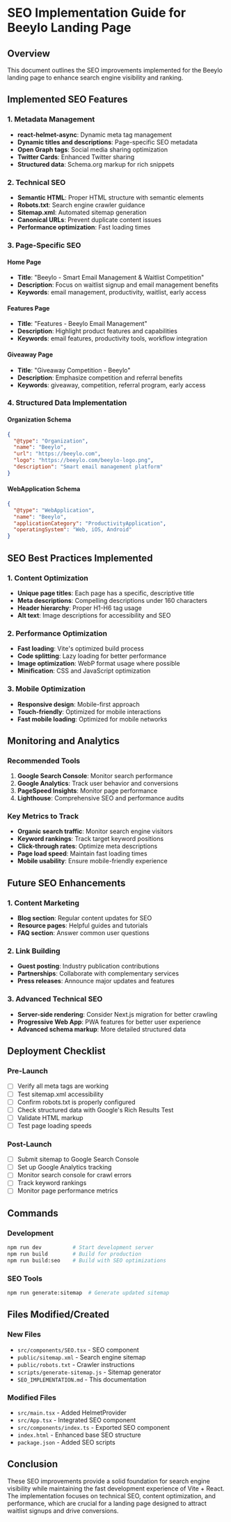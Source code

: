 # SEO Implementation Guide for Beeylo Landing Page

## Overview
This document outlines the SEO improvements implemented for the Beeylo landing page to enhance search engine visibility and ranking.

## Implemented SEO Features

### 1. Metadata Management
- **react-helmet-async**: Dynamic meta tag management
- **Dynamic titles and descriptions**: Page-specific SEO metadata
- **Open Graph tags**: Social media sharing optimization
- **Twitter Cards**: Enhanced Twitter sharing
- **Structured data**: Schema.org markup for rich snippets

### 2. Technical SEO
- **Semantic HTML**: Proper HTML structure with semantic elements
- **Robots.txt**: Search engine crawler guidance
- **Sitemap.xml**: Automated sitemap generation
- **Canonical URLs**: Prevent duplicate content issues
- **Performance optimization**: Fast loading times

### 3. Page-Specific SEO

#### Home Page
- **Title**: "Beeylo - Smart Email Management & Waitlist Competition"
- **Description**: Focus on waitlist signup and email management benefits
- **Keywords**: email management, productivity, waitlist, early access

#### Features Page
- **Title**: "Features - Beeylo Email Management"
- **Description**: Highlight product features and capabilities
- **Keywords**: email features, productivity tools, workflow integration

#### Giveaway Page
- **Title**: "Giveaway Competition - Beeylo"
- **Description**: Emphasize competition and referral benefits
- **Keywords**: giveaway, competition, referral program, early access

### 4. Structured Data Implementation

#### Organization Schema
```json
{
  "@type": "Organization",
  "name": "Beeylo",
  "url": "https://beeylo.com",
  "logo": "https://beeylo.com/beeylo-logo.png",
  "description": "Smart email management platform"
}
```

#### WebApplication Schema
```json
{
  "@type": "WebApplication",
  "name": "Beeylo",
  "applicationCategory": "ProductivityApplication",
  "operatingSystem": "Web, iOS, Android"
}
```

## SEO Best Practices Implemented

### 1. Content Optimization
- **Unique page titles**: Each page has a specific, descriptive title
- **Meta descriptions**: Compelling descriptions under 160 characters
- **Header hierarchy**: Proper H1-H6 tag usage
- **Alt text**: Image descriptions for accessibility and SEO

### 2. Performance Optimization
- **Fast loading**: Vite's optimized build process
- **Code splitting**: Lazy loading for better performance
- **Image optimization**: WebP format usage where possible
- **Minification**: CSS and JavaScript optimization

### 3. Mobile Optimization
- **Responsive design**: Mobile-first approach
- **Touch-friendly**: Optimized for mobile interactions
- **Fast mobile loading**: Optimized for mobile networks

## Monitoring and Analytics

### Recommended Tools
1. **Google Search Console**: Monitor search performance
2. **Google Analytics**: Track user behavior and conversions
3. **PageSpeed Insights**: Monitor page performance
4. **Lighthouse**: Comprehensive SEO and performance audits

### Key Metrics to Track
- **Organic search traffic**: Monitor search engine visitors
- **Keyword rankings**: Track target keyword positions
- **Click-through rates**: Optimize meta descriptions
- **Page load speed**: Maintain fast loading times
- **Mobile usability**: Ensure mobile-friendly experience

## Future SEO Enhancements

### 1. Content Marketing
- **Blog section**: Regular content updates for SEO
- **Resource pages**: Helpful guides and tutorials
- **FAQ section**: Answer common user questions

### 2. Link Building
- **Guest posting**: Industry publication contributions
- **Partnerships**: Collaborate with complementary services
- **Press releases**: Announce major updates and features

### 3. Advanced Technical SEO
- **Server-side rendering**: Consider Next.js migration for better crawling
- **Progressive Web App**: PWA features for better user experience
- **Advanced schema markup**: More detailed structured data

## Deployment Checklist

### Pre-Launch
- [ ] Verify all meta tags are working
- [ ] Test sitemap.xml accessibility
- [ ] Confirm robots.txt is properly configured
- [ ] Check structured data with Google's Rich Results Test
- [ ] Validate HTML markup
- [ ] Test page loading speeds

### Post-Launch
- [ ] Submit sitemap to Google Search Console
- [ ] Set up Google Analytics tracking
- [ ] Monitor search console for crawl errors
- [ ] Track keyword rankings
- [ ] Monitor page performance metrics

## Commands

### Development
```bash
npm run dev          # Start development server
npm run build        # Build for production
npm run build:seo    # Build with SEO optimizations
```

### SEO Tools
```bash
npm run generate:sitemap  # Generate updated sitemap
```

## Files Modified/Created

### New Files
- `src/components/SEO.tsx` - SEO component
- `public/sitemap.xml` - Search engine sitemap
- `public/robots.txt` - Crawler instructions
- `scripts/generate-sitemap.js` - Sitemap generator
- `SEO_IMPLEMENTATION.md` - This documentation

### Modified Files
- `src/main.tsx` - Added HelmetProvider
- `src/App.tsx` - Integrated SEO component
- `src/components/index.ts` - Exported SEO component
- `index.html` - Enhanced base SEO structure
- `package.json` - Added SEO scripts

## Conclusion

These SEO improvements provide a solid foundation for search engine visibility while maintaining the fast development experience of Vite + React. The implementation focuses on technical SEO, content optimization, and performance, which are crucial for a landing page designed to attract waitlist signups and drive conversions.